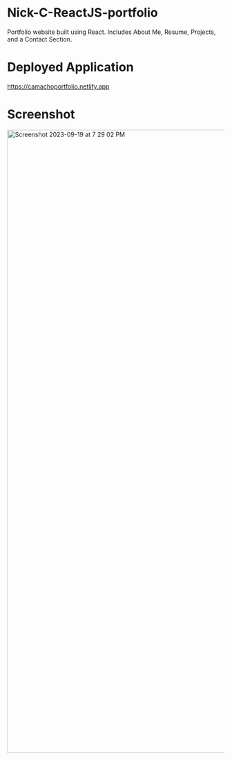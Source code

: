# Nick-C-ReactJS-portfolio
Portfolio website built using React. Includes About Me, Resume, Projects, and a Contact Section.

# Deployed Application
https://camachoportfolio.netlify.app

# Screenshot

<img width="1440" alt="Screenshot 2023-09-19 at 7 29 02 PM" src="https://github.com/NickCamacho15/Nick-C-ReactJS-portfolio/assets/118080701/e6b55d6f-2de9-454e-804a-51641175739f">
